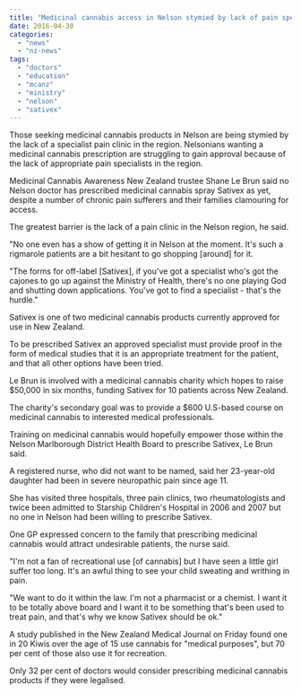 ```yaml
---
title: "Medicinal cannabis access in Nelson stymied by lack of pain specialists"
date: 2016-04-30
categories: 
  - "news"
  - "nz-news"
tags: 
  - "doctors"
  - "education"
  - "mcanz"
  - "ministry"
  - "nelson"
  - "sativex"
---
```


Those seeking medicinal cannabis products in Nelson are being stymied by the lack of a specialist pain clinic in the region. Nelsonians wanting a medicinal cannabis prescription are struggling to gain approval because of the lack of appropriate pain specialists in the region.

Medicinal Cannabis Awareness New Zealand trustee Shane Le Brun said no Nelson doctor has prescribed medicinal cannabis spray Sativex as yet, despite a number of chronic pain sufferers and their families clamouring for access.

The greatest barrier is the lack of a pain clinic in the Nelson region, he said.

"No one even has a show of getting it in Nelson at the moment. It's such a rigmarole patients are a bit hesitant to go shopping \[around\] for it.

"The forms for off-label \[Sativex\], if you've got a specialist who's got the cajones to go up against the Ministry of Health, there's no one playing God and shutting down applications. You've got to find a specialist - that's the hurdle."

Sativex is one of two medicinal cannabis products currently approved for use in New Zealand.

To be prescribed Sativex an approved specialist must provide proof in the form of medical studies that it is an appropriate treatment for the patient, and that all other options have been tried.

Le Brun is involved with a medicinal cannabis charity which hopes to raise $50,000 in six months, funding Sativex for 10 patients across New Zealand.

The charity's secondary goal was to provide a $600 U.S-based course on medicinal cannabis to interested medical professionals.

Training on medicinal cannabis would hopefully empower those within the Nelson Marlborough District Health Board to prescribe Sativex, Le Brun said.

A registered nurse, who did not want to be named, said her 23-year-old daughter had been in severe neuropathic pain since age 11.

She has visited three hospitals, three pain clinics, two rheumatologists and twice been admitted to Starship Children's Hospital in 2006 and 2007 but no one in Nelson had been willing to prescribe Sativex.

One GP expressed concern to the family that prescribing medicinal cannabis would attract undesirable patients, the nurse said.

"I'm not a fan of recreational use \[of cannabis\] but I have seen a little girl suffer too long. It's an awful thing to see your child sweating and writhing in pain.

"We want to do it within the law. I'm not a pharmacist or a chemist. I want it to be totally above board and I want it to be something that's been used to treat pain, and that's why we know Sativex should be ok."

A study published in the New Zealand Medical Journal on Friday found one in 20 Kiwis over the age of 15 use cannabis for "medical purposes", but 70 per cent of those also use it for recreation.

Only 32 per cent of doctors would consider prescribing medicinal cannabis products if they were legalised.
